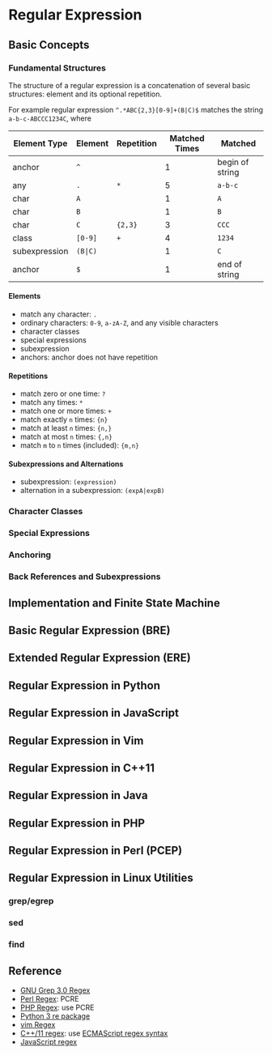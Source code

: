 
# Regular Expression

## Basic Concepts

### Fundamental Structures

The structure of a regular expression is a concatenation of several basic structures: element and its optional repetition.

For example regular expression `^.*ABC{2,3}[0-9]+(B|C)$` matches the string `a-b-c-ABCCC1234C`, where

| Element Type  |     Element   |   Repetition   | Matched Times  |      Matched     |
| ------------- | ------------- |  ------------- |  ------------- | ---------------- |
|     anchor    |   `^`         |                |      1         |  begin of string |
|     any       |   `.`         |       `*`      |      5         |  `a-b-c`         |
|     char      |   `A`         |                |      1         |  `A`             |
|     char      |   `B`         |                |      1         |  `B`             |
|     char      |   `C`         |     `{2,3}`    |      3         |  `CCC`           |
|     class     |   `[0-9]`     |       `+`      |      4         |  `1234`          |
| subexpression |   `(B\|C)`    |                |      1         |  `C`             |
|    anchor     |   `$`         |                |      1         |  end of string   |

#### Elements

  * match any character: `.`
  * ordinary characters: `0-9`, `a-zA-Z`, and any visible characters
  * character classes
  * special expressions
  * subexpression
  * anchors: anchor does not have repetition

#### Repetitions

  * match zero or one time: `?`
  * match any times: `*`
  * match one or more times: `+`
  * match exactly `n` times: `{n}`
  * match at least `n` times: `{n,}`
  * match at most `n` times: `{,n}`
  * match `m` to `n` times (included): `{m,n}`
  
#### Subexpressions and Alternations

  * subexpression: `(expression)`
  * alternation in a subexpression: `(expA|expB)`
  
### Character Classes

### Special Expressions

### Anchoring

### Back References and Subexpressions

## Implementation and Finite State Machine

## Basic Regular Expression (BRE)

## Extended Regular Expression (ERE)

## Regular Expression in Python

## Regular Expression in JavaScript

## Regular Expression in Vim

## Regular Expression in C++11

## Regular Expression in Java

## Regular Expression in PHP

## Regular Expression in Perl (PCEP)

## Regular Expression in Linux Utilities

### grep/egrep

### sed

### find

## Reference

  * [GNU Grep 3.0 Regex](https://www.gnu.org/software/grep/manual/grep.html#Regular-Expressions)
  * [Perl Regex](https://perldoc.perl.org/perlre.html): PCRE
  * [PHP Regex](http://php.net/manual/en/reference.pcre.pattern.syntax.php): use PCRE
  * [Python 3 re package](https://docs.python.org/3/library/re.html)
  * [vim Regex](http://vimregex.com/)
  * [C++/11 regex](http://www.cplusplus.com/reference/regex/): use [ECMAScript regex syntax](http://www.cplusplus.com/reference/regex/ECMAScript/)
  * [JavaScript regex](https://developer.mozilla.org/en-US/docs/Web/JavaScript/Guide/Regular_Expressions)
  
  
  
